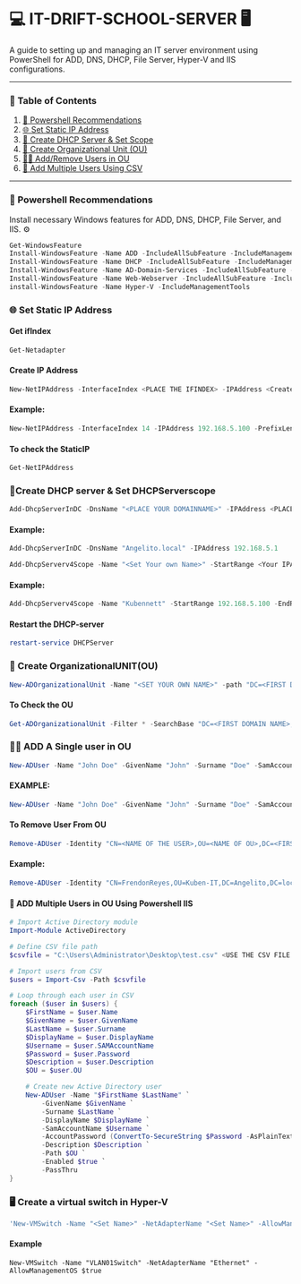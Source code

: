 # **💻 IT-DRIFT-SCHOOL-SERVER 🖥️**

A guide to setting up and managing an IT server environment using PowerShell for ADD, DNS, DHCP, File Server, Hyper-V and IIS configurations.

---

### **📖 Table of Contents**
1. [🚀 Powershell Recommendations](#-powershell-recommendations-)
2. [🌐 Set Static IP Address](#-set-static-ip-address)
3. [📡 Create DHCP Server & Set Scope](#create-dhcp-server--set-dhcpserverscope)
4. [📂 Create Organizational Unit (OU)](#create-dhcp-server--set-dhcpserverscope)
5. [🧑🏻 Add/Remove Users in OU](#-add-a-single-user-in-ou)
6. [👥 Add Multiple Users Using CSV](#-add-multiple-users-in-ou-using-powershell-iis)

---

### **🚀 Powershell Recommendations** <a name="powershell-recommendations"></a>
Install necessary Windows features for ADD, DNS, DHCP, File Server, and IIS. ⚙️

```powershell
Get-WindowsFeature
Install-WindowsFeature -Name ADD -IncludeAllSubFeature -IncludeManagementTools
Install-WindowsFeature -Name DHCP -IncludeAllSubFeature -IncludeManagementTools
Install-WindowsFeature -Name AD-Domain-Services -IncludeAllSubFeature -IncludeManagementTools
Install-WindowsFeature -Name Web-Webserver -IncludeAllSubFeature -IncludeManagementTools
install-WindowsFeature -Name Hyper-V -IncludeManagementTools
```

### 🌐 Set Static IP Address

#### Get ifIndex
```powershell
Get-Netadapter
```
#### Create IP Address
```powershell
New-NetIPAddress -InterfaceIndex <PLACE THE IFINDEX> -IPAddress <Create own IP> -PrefixLength 24 -DefaultGateway <Place your own IP but add .1 at the end>
```
#### Example:
```powershell
New-NetIPAddress -InterfaceIndex 14 -IPAddress 192.168.5.100 -PrefixLength 24 -DefaultGateway 192.168.5.1
```
#### To check the StaticIP
```powershell
Get-NetIPAddress
```


### 📡Create DHCP server & Set DHCPServerscope
```powershell
Add-DhcpServerInDC -DnsName "<PLACE YOUR DOMAINNAME>" -IPAddress <PLACE YOUR OWN GATEWAY>
```
#### Example:
```powershell
Add-DhcpServerInDC -DnsName "Angelito.local" -IPAddress 192.168.5.1
```
```powershell
Add-DhcpServerv4Scope -Name "<Set Your own Name>" -StartRange <Your IPAddress>.100 -EndRange <Your IPAddress>.200 -SubnetMask 255.255.255.0 -State Active
```
#### Example:
```powershell
Add-DhcpServerv4Scope -Name "Kubennett" -StartRange 192.168.5.100 -EndRange 192.168.5.200 -SubnetMask 255.255.255.0 -State Active
```
#### Restart the DHCP-server
```powershell
restart-service DHCPServer
```


### 📂 Create OrganizationalUNIT(OU)
```powershell
New-ADOrganizationalUnit -Name "<SET YOUR OWN NAME>" -path "DC=<FIRST DOMAIN NAME>,DC=<local>"
```
#### To Check the OU
```powershell
Get-ADOrganizationalUnit -Filter * -SearchBase "DC=<FIRST DOMAIN NAME>,DC=<local>"
```

### 🧑🏻 ADD A Single user in OU
```powershell
New-ADUser -Name "John Doe" -GivenName "John" -Surname "Doe" -SamAccountName "jdoe" -UserPrincipalName "jdoe@example.com" -Path "OU=<NAME OF OU>,DC=<FIRST DOMAIN NAME>,DC=<local>" -AccountPassword (ConvertTo-SecureString "<CREATE STRONG PASSWORD>" -AsPlainText -Force) -Enabled $true
```
#### EXAMPLE:
```powershell
New-ADUser -Name "John Doe" -GivenName "John" -Surname "Doe" -SamAccountName "jdoe" -UserPrincipalName "jdoe@angelito.local" -Path "OU=Kuben-IT,DC=angelito,DC=local" -AccountPassword (ConvertTo-SecureString "Password123!" -AsPlainText -Force) -Enabled $true
```

#### To Remove User From OU
```powershell
Remove-ADUser -Identity "CN=<NAME OF THE USER>,OU=<NAME OF OU>,DC=<FIRST DOMAIN NAME>,DC=<local>" -Confirm$false
```
#### Example:
```powershell
Remove-ADUser -Identity "CN=FrendonReyes,OU=Kuben-IT,DC=Angelito,DC=local" -Confirm$false
```

#### 👥 ADD Multiple Users in OU Using Powershell IIS 
```powershell
# Import Active Directory module
Import-Module ActiveDirectory

# Define CSV file path
$csvfile = "C:\Users\Administrator\Desktop\test.csv" <USE THE CSV FILE "INFO.CSV" IN THE RESPOSITORY>

# Import users from CSV
$users = Import-Csv -Path $csvfile

# Loop through each user in CSV
foreach ($user in $users) {
    $FirstName = $user.Name
    $GivenName = $user.GivenName
    $LastName = $user.Surname
    $DisplayName = $user.DisplayName
    $Username = $user.SAMAccountName
    $Password = $user.Password
    $Description = $user.Description
    $OU = $user.OU

    # Create new Active Directory user
    New-ADUser -Name "$FirstName $LastName" `
        -GivenName $GivenName `
        -Surname $LastName `
        -DisplayName $DisplayName `
        -SamAccountName $Username `
        -AccountPassword (ConvertTo-SecureString $Password -AsPlainText -Force) `
        -Description $Description `
        -Path $OU `
        -Enabled $true `
        -PassThru
}

```

### 🖥️ Create a virtual switch in Hyper-V
```powershell
'New-VMSwitch -Name "<Set Name>" -NetAdapterName "<Set Name>" -AllowManagementOS $true
```
#### Example 
```
New-VMSwitch -Name "VLAN01Switch" -NetAdapterName "Ethernet" -AllowManagementOS $true
```

